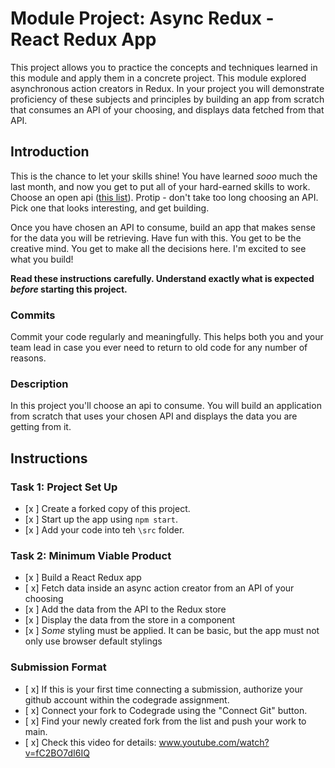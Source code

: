 # Module Project: Async Redux - React Redux App

This project allows you to practice the concepts and techniques learned in this module and apply them in a concrete project. This module explored asynchronous action creators in Redux. In your project you will demonstrate proficiency of these subjects and principles by building an app from scratch that consumes an API of your choosing, and displays data fetched from that API.

## Introduction

This is the chance to let your skills shine! You have learned _sooo_ much the last month, and now you get to put all of your hard-earned skills to work. Choose an open api ([this list](https://github.com/public-apis/public-apis)). Protip - don't take too long choosing an API. Pick one that looks interesting, and get building.

Once you have chosen an API to consume, build an app that makes sense for the data you will be retrieving. Have fun with this. You get to be the creative mind. You get to make all the decisions here. I'm excited to see what you build!

**Read these instructions carefully. Understand exactly what is expected _before_ starting this project.**

### Commits

Commit your code regularly and meaningfully. This helps both you and your team lead in case you ever need to return to old code for any number of reasons.

### Description

In this project you'll choose an api to consume. You will build an application from scratch that uses your chosen API and displays the data you are getting from it.

## Instructions

### Task 1: Project Set Up

- [x ] Create a forked copy of this project.
- [x ] Start up the app using `npm start`.
- [x ] Add your code into teh `\src` folder.

### Task 2: Minimum Viable Product

- [x ] Build a React Redux app
- [ x] Fetch data inside an async action creator from an API of your choosing
- [x ] Add the data from the API to the Redux store
- [x ] Display the data from the store in a component
- [x ] _Some_ styling must be applied. It can be basic, but the app must not only use browser default stylings

### Submission Format
- [ x] If this is your first time connecting a submission, authorize your github account within the codegrade assignment.
- [ x] Connect your fork to Codegrade using the "Connect Git" button.
- [ x] Find your newly created fork from the list and push your work to main.
- [ x] Check this video for details: www.youtube.com/watch?v=fC2BO7dI6IQ
